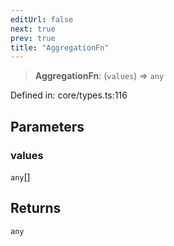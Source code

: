 ```yaml
---
editUrl: false
next: true
prev: true
title: "AggregationFn"
---
```


> **AggregationFn**: (`values`) => `any`

Defined in: core/types.ts:116

## Parameters

### values

`any`[]

## Returns

`any`
